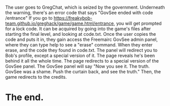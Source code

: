 The user goes to GregChat, which is seized by the government.
Underneath the warning, there's an error code that says "GovSee ended with code /entrance"
If you go to https://freakybob-team.github.io/greghack/game/game.html/entrance, you will get prompted for a lock code. It can be acquired by going into the game's files after starting the final level, and looking at code.txt. Once the user copies the code and puts it in, they gain access the Freemairc GovSee admin panel, where they can type help to see a "erase" command. When they enter erase, and the code they found in code.txt. The panel will redirect you to Bob's profile, except a special version of it. The page reveals he's been behind it all the whole time. The page redirects to a special version of the GovSee panel. The GovSee panel will say "Now you see it. The truth. GovSee was a shame. Push the curtain back, and see the truth." Then, the game redirects to the credits.
# The end.